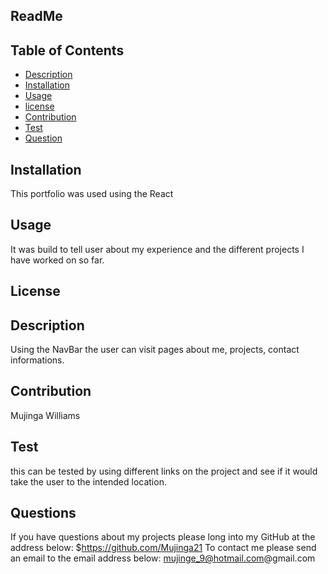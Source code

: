 ## ReadMe

  ## Table of Contents

  * [Description](#description)
  * [Installation](#installation)
  * [Usage](#usage)
  * [license](#license)
  * [Contribution](#contribution)
  * [Test](#test)
  * [Question](#question)
  ## Installation
  This portfolio was used using the React
  ## Usage
  It was build to tell user about my experience and the different projects I have worked on so far.
  ## License
  
  ## Description
  Using the NavBar the user can visit pages about me, projects, contact informations.
  ## Contribution
  Mujinga Williams
  ## Test
  this can be tested by using different links on the project and see if it would take the user to the intended location.


  ## Questions
If you have questions about my projects please long into my GitHub at the address below:
  $https://github.com/Mujinga21
To contact me please send an email to the email address below:
  mujinge_9@hotmail.com@gmail.com